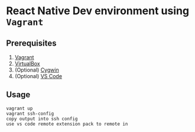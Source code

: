 # React Native Dev environment using `Vagrant`

## Prerequisites
1. [Vagrant]
2. [VirtualBox]
3. (Optional) [Cygwin]
4. (Optional) [VS Code]

## Usage

```
vagrant up
vagrant ssh-config
copy output into ssh config
use vs code remote extension pack to remote in
```

<!-- Refs -->
[cygwin]: https://www.cygwin.com/index.html
[vagrant]: https://developer.hashicorp.com/vagrant
[virtualbox]: https://www.virtualbox.org/
[vs code]: https://code.visualstudio.com/
